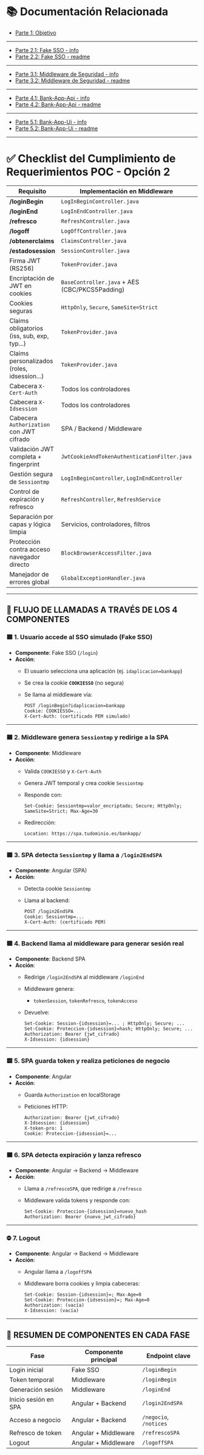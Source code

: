 # 📚 Documentación Relacionada

- [Parte 1: Objetivo](./objetivo.md)

---

- [Parte 2.1: Fake SSO - info](./fake-sso/info.md)
- [Parte 2.2: Fake SSO - readme](./fake-sso/readme.md)

---

- [Parte 3.1: Middleware de Seguridad - info](./security-middleware/info.md)
- [Parte 3.2: Middleware de Seguridad - readme](./security-middleware/readme.md)

---

- [Parte 4.1: Bank-App-Api - info](./bank-app-api/info.md)
- [Parte 4.2: Bank-App-Api - readme](./bank-app-api/readme.md)

---

- [Parte 5.1: Bank-App-Ui - info](./bank-app-ui/info.md)
- [Parte 5.2: Bank-App-Ui - readme](./bank-app-ui/readme.md)

---

# ✅ Checklist del Cumplimiento de Requerimientos POC - Opción 2

| Requisito                                     | Implementación en Middleware                   | Cumple |
|----------------------------------------------|-----------------------------------------------|--------|
| **/loginBegin**                              | `LogInBeginController.java`                   | ✅     |
| **/loginEnd**                                | `LogInEndController.java`                     | ✅     |
| **/refresco**                                | `RefreshController.java`                      | ✅     |
| **/logoff**                                  | `LogOffController.java`                       | ✅     |
| **/obtenerclaims**                           | `ClaimsController.java`                       | ✅     |
| **/estadosession**                           | `SessionController.java`                      | ✅     |
| Firma JWT (RS256)                            | `TokenProvider.java`                          | ✅     |
| Encriptación de JWT en cookies               | `BaseController.java` + AES (CBC/PKCS5Padding)| ✅     |
| Cookies seguras                              | `HttpOnly`, `Secure`, `SameSite=Strict`       | ✅     |
| Claims obligatorios (iss, sub, exp, typ...)  | `TokenProvider.java`                          | ✅     |
| Claims personalizados (roles, idsession...)  | `TokenProvider.java`                          | ✅     |
| Cabecera `X-Cert-Auth`                       | Todos los controladores                       | ✅     |
| Cabecera `X-Idsession`                       | Todos los controladores                       | ✅     |
| Cabecera `Authorization` con JWT cifrado     | SPA / Backend / Middleware                    | ✅     |
| Validación JWT completa + fingerprint        | `JwtCookieAndTokenAuthenticationFilter.java`  | ✅     |
| Gestión segura de `Sessiontmp`               | `LogInBeginController`, `LogInEndController`  | ✅     |
| Control de expiración y refresco             | `RefreshController`, `RefreshService`         | ✅     |
| Separación por capas y lógica limpia         | Servicios, controladores, filtros             | ✅     |
| Protección contra acceso navegador directo   | `BlockBrowserAccessFilter.java`               | ✅     |
| Manejador de errores global                  | `GlobalExceptionHandler.java`                 | ✅     |

---

## 🔄 FLUJO DE LLAMADAS A TRAVÉS DE LOS 4 COMPONENTES

### 🟪 1. Usuario accede al SSO simulado (Fake SSO)

* **Componente**: Fake SSO (`/login`)
* **Acción**:
    * El usuario selecciona una aplicación (ej. `idaplicacion=bankapp`)
    * Se crea la cookie **`COOKIESSO`** (no segura)
    * Se llama al middleware vía:

      ```http
      POST /loginBegin?idaplicacion=bankapp
      Cookie: COOKIESSO=...
      X-Cert-Auth: (certificado PEM simulado)
      ```

---

### 🟦 2. Middleware genera `Sessiontmp` y redirige a la SPA

* **Componente**: Middleware
* **Acción**:
    * Valida `COOKIESSO` y `X-Cert-Auth`
    * Genera JWT temporal y crea cookie `Sessiontmp`
    * Responde con:

      ```http
      Set-Cookie: Sessiontmp=valor_encriptado; Secure; HttpOnly; SameSite=Strict; Max-Age=30
      ```

    * Redirección:

      ```http
      Location: https://spa.tudominio.es/bankapp/
      ```

---

### 🟩 3. SPA detecta `Sessiontmp` y llama a `/login2EndSPA`

* **Componente**: Angular (SPA)
* **Acción**:
    * Detecta cookie `Sessiontmp`
    * Llama al backend:

      ```http
      POST /login2EndSPA
      Cookie: Sessiontmp=...
      X-Cert-Auth: (certificado PEM)
      ```

---

### 🟥 4. Backend llama al middleware para generar sesión real

* **Componente**: Backend SPA
* **Acción**:
    * Redirige `/login2EndSPA` al middleware `/loginEnd`
    * Middleware genera:
        * `tokenSession`, `tokenRefresco`, `tokenAcceso`
    * Devuelve:

      ```http
      Set-Cookie: Session-{idsession}=... ; HttpOnly; Secure; ...
      Set-Cookie: Proteccion-{idsession}=hash; HttpOnly; Secure; ...
      Authorization: Bearer {jwt_cifrado}
      X-Idsession: {idsession}
      ```

---

### 🟨 5. SPA guarda token y realiza peticiones de negocio

* **Componente**: Angular
* **Acción**:
    * Guarda `Authorization` en localStorage
    * Peticiones HTTP:

      ```http
      Authorization: Bearer {jwt_cifrado}
      X-Idsession: {idsession}
      X-token-pro: 1
      Cookie: Proteccion-{idsession}=...
      ```

---

### 🟫 6. SPA detecta expiración y lanza refresco

* **Componente**: Angular → Backend → Middleware
* **Acción**:
    * Llama a `/refrescoSPA`, que redirige a `/refresco`
    * Middleware valida tokens y responde con:

      ```http
      Set-Cookie: Proteccion-{idsession}=nuevo_hash
      Authorization: Bearer {nuevo_jwt_cifrado}
      ```

---

### ⛔ 7. Logout

* **Componente**: Angular → Backend → Middleware
* **Acción**:
    * Angular llama a `/logoffSPA`
    * Middleware borra cookies y limpia cabeceras:

      ```http
      Set-Cookie: Session-{idsession}=; Max-Age=0
      Set-Cookie: Proteccion-{idsession}=; Max-Age=0
      Authorization: (vacía)
      X-Idsession: (vacía)
      ```

---

## 📌 RESUMEN DE COMPONENTES EN CADA FASE

| Fase                 | Componente principal | Endpoint clave        |
|----------------------|----------------------|-----------------------|
| Login inicial        | Fake SSO             | `/loginBegin`         |
| Token temporal       | Middleware           | `/loginBegin`         |
| Generación sesión    | Middleware           | `/loginEnd`           |
| Inicio sesión en SPA | Angular + Backend    | `/login2EndSPA`       |
| Acceso a negocio     | Angular + Backend    | `/negocio`, `/notices` |
| Refresco de token    | Angular + Middleware | `/refrescoSPA`        |
| Logout               | Angular + Middleware | `/logoffSPA`          |
